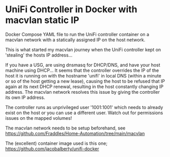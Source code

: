 # UniFi Controller in Docker with macvlan static IP

Docker Compose YAML file to run the UniFi controller container on a macvlan network with a statically assigned IP on the host network.

This is what started my macvlan journey when the UniFi controller kept on 'stealing' the hosts IP address...

If you have a USG, are using dnsmasq for DHCP/DNS, and have your host machine using DHCP...  It seems that the controller overrides the IP of the host it is running on with the hostname 'unifi' in local DNS (within a minute or so of the host getting a new lease), causing the host to be refused that IP again at its next DHCP renewal, resulting in the host constantly changing IP address.  The macvlan network resolves this issue by giving the controller its own IP address.

The controller runs as unprivileged user '1001:1001' which needs to already exist on the host or you can use a different user.  Watch out for permissions issues on the mapped volumes!

The macvlan network needs to be setup beforehand, see https://github.com/Fraddles/Home-Automation/tree/main/macvlan

The (excellent) container image used is this one; https://github.com/jacobalberty/unifi-docker
